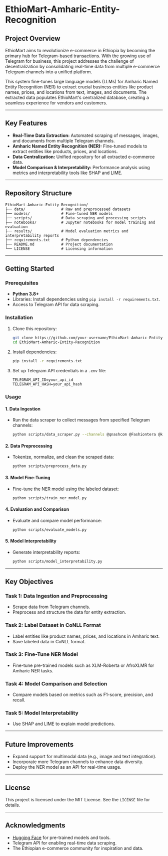 # EthioMart-Amharic-Entity-Recognition

## Project Overview

EthioMart aims to revolutionize e-commerce in Ethiopia by becoming the primary hub for Telegram-based transactions. With the growing use of Telegram for business, this project addresses the challenge of decentralization by consolidating real-time data from multiple e-commerce Telegram channels into a unified platform. 

This system fine-tunes large language models (LLMs) for Amharic Named Entity Recognition (NER) to extract crucial business entities like product names, prices, and locations from text, images, and documents. The extracted data populates EthioMart's centralized database, creating a seamless experience for vendors and customers.

---

## Key Features
- **Real-Time Data Extraction:** Automated scraping of messages, images, and documents from multiple Telegram channels.
- **Amharic Named Entity Recognition (NER):** Fine-tuned models to extract entities like products, prices, and locations.
- **Data Centralization:** Unified repository for all extracted e-commerce data.
- **Model Comparison & Interpretability:** Performance analysis using metrics and interpretability tools like SHAP and LIME.

---

## Repository Structure
```
EthioMart-Amharic-Entity-Recognition/
├── data/                # Raw and preprocessed datasets
├── models/              # Fine-tuned NER models
├── scripts/             # Data scraping and processing scripts
├── notebooks/           # Jupyter notebooks for model training and evaluation
├── results/             # Model evaluation metrics and interpretability reports
├── requirements.txt     # Python dependencies
├── README.md            # Project documentation
└── LICENSE              # Licensing information
```

---

## Getting Started

### Prerequisites
- **Python 3.8+**
- Libraries: Install dependencies using `pip install -r requirements.txt`.
- Access to Telegram API for data scraping.

### Installation
1. Clone this repository:
   ```bash
   git clone https://github.com/your-username/EthioMart-Amharic-Entity-Recognition.git
   cd EthioMart-Amharic-Entity-Recognition
   ```
2. Install dependencies:
   ```bash
   pip install -r requirements.txt
   ```
3. Set up Telegram API credentials in a `.env` file:
   ```
   TELEGRAM_API_ID=your_api_id
   TELEGRAM_API_HASH=your_api_hash
   ```

### Usage

#### 1. Data Ingestion
- Run the data scraper to collect messages from specified Telegram channels:
  ```bash
  python scripts/data_scraper.py --channels @qnashcom @Fashiontera @kuruwear @gebeyaadama @MerttEka @forfreemarket @classybrands
  ```

#### 2. Data Preprocessing
- Tokenize, normalize, and clean the scraped data:
  ```bash
  python scripts/preprocess_data.py
  ```

#### 3. Model Fine-Tuning
- Fine-tune the NER model using the labeled dataset:
  ```bash
  python scripts/train_ner_model.py
  ```

#### 4. Evaluation and Comparison
- Evaluate and compare model performance:
  ```bash
  python scripts/evaluate_models.py
  ```

#### 5. Model Interpretability
- Generate interpretability reports:
  ```bash
  python scripts/model_interpretability.py
  ```

---

## Key Objectives

### Task 1: Data Ingestion and Preprocessing
- Scrape data from Telegram channels.
- Preprocess and structure the data for entity extraction.

### Task 2: Label Dataset in CoNLL Format
- Label entities like product names, prices, and locations in Amharic text.
- Save labeled data in CoNLL format.

### Task 3: Fine-Tune NER Model
- Fine-tune pre-trained models such as XLM-Roberta or AfroXLMR for Amharic NER tasks.

### Task 4: Model Comparison and Selection
- Compare models based on metrics such as F1-score, precision, and recall.

### Task 5: Model Interpretability
- Use SHAP and LIME to explain model predictions.

---

## Future Improvements
- Expand support for multimodal data (e.g., image and text integration).
- Incorporate more Telegram channels to enhance data diversity.
- Deploy the NER model as an API for real-time usage.

---

## License
This project is licensed under the MIT License. See the `LICENSE` file for details.

---

## Acknowledgments
- [Hugging Face](https://huggingface.co/) for pre-trained models and tools.
- Telegram API for enabling real-time data scraping.
- The Ethiopian e-commerce community for inspiration and data.
